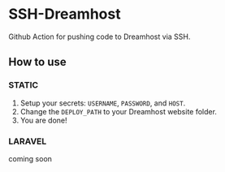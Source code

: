# SSH-Dreamhost
Github Action for pushing code to Dreamhost via SSH.

## How to use
### STATIC
1. Setup your secrets: `USERNAME`, `PASSWORD`, and `HOST`.
2. Change the `DEPLOY_PATH` to your Dreamhost website folder.
3. You are done!

### LARAVEL
coming soon

